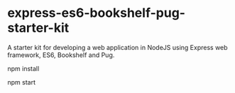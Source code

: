 # express-es6-bookshelf-pug-starter-kit

A starter kit for developing a web application in NodeJS using Express web framework, ES6, Bookshelf and Pug.

npm install

npm start
